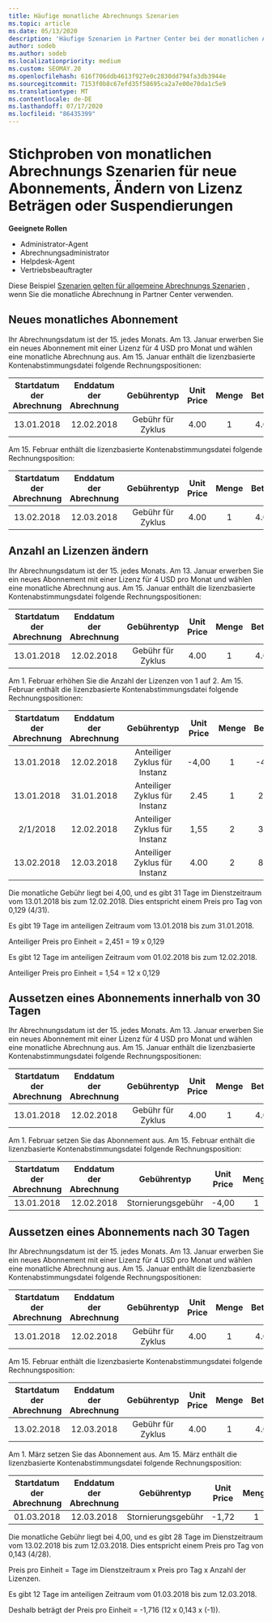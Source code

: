 ```yaml
---
title: Häufige monatliche Abrechnungs Szenarien
ms.topic: article
ms.date: 05/13/2020
description: 'Häufige Szenarien in Partner Center bei der monatlichen Abrechnung: umfasst das Hinzufügen neuer Abonnements, das Ändern der Lizenz Menge und das Anhalten von Abonnements.'
author: sodeb
ms.author: sodeb
ms.localizationpriority: medium
ms.custom: SEOMAY.20
ms.openlocfilehash: 616f706ddb4613f927e0c2830dd794fa3db3944e
ms.sourcegitcommit: 7153f0b8c67efd35f58695ca2a7e00e70da1c5e9
ms.translationtype: MT
ms.contentlocale: de-DE
ms.lasthandoff: 07/17/2020
ms.locfileid: "86435399"
---
```

# <a name="sample-monthly-billing-scenarios-for-new-subscriptions-changing-license-amounts-or-suspensions"></a>Stichproben von monatlichen Abrechnungs Szenarien für neue Abonnements, Ändern von Lizenz Beträgen oder Suspendierungen

**Geeignete Rollen**

- Administrator-Agent
- Abrechnungsadministrator
- Helpdesk-Agent
- Vertriebsbeauftragter

Diese Beispiel [Szenarien gelten für allgemeine Abrechnungs Szenarien](common-billing-scenarios.md) , wenn Sie die monatliche Abrechnung in Partner Center verwenden.

## <a name="new-monthly-subscription"></a>Neues monatliches Abonnement

Ihr Abrechnungsdatum ist der 15. jedes Monats. Am 13. Januar erwerben Sie ein neues Abonnement mit einer Lizenz für 4 USD pro Monat und wählen eine monatliche Abrechnung aus. Am 15. Januar enthält die lizenzbasierte Kontenabstimmungsdatei folgende Rechnungspositionen:

|Startdatum der Abrechnung |Enddatum der Abrechnung |Gebührentyp |Unit Price |Menge |Betrag |
|       :---:      |    :---:       | :---:      |:---:      |:---:    |:---:  |
|13.01.2018         |12.02.2018    |Gebühr für Zyklus   |4.00       |1        |4.00 |

Am 15. Februar enthält die lizenzbasierte Kontenabstimmungsdatei folgende Rechnungsposition:

|Startdatum der Abrechnung |Enddatum der Abrechnung |Gebührentyp |Unit Price |Menge |Betrag |
|       :---:      |    :---:       | :---:      |:---:      |:---:    |:---:  |
|13.02.2018         |12.03.2018    |Gebühr für Zyklus   |4.00       |1        |4.00 |

## <a name="change-license-quantity"></a>Anzahl an Lizenzen ändern

Ihr Abrechnungsdatum ist der 15. jedes Monats. Am 13. Januar erwerben Sie ein neues Abonnement mit einer Lizenz für 4 USD pro Monat und wählen eine monatliche Abrechnung aus. Am 15. Januar enthält die lizenzbasierte Kontenabstimmungsdatei folgende Rechnungspositionen:

|Startdatum der Abrechnung |Enddatum der Abrechnung |Gebührentyp |Unit Price |Menge |Betrag |
|       :---:      |    :---:       | :---:      |:---:      |:---:    |:---:  |
|13.01.2018         |12.02.2018    |Gebühr für Zyklus   |4.00       |1        |4.00    |

Am 1. Februar erhöhen Sie die Anzahl der Lizenzen von 1 auf 2. Am 15. Februar enthält die lizenzbasierte Kontenabstimmungsdatei folgende Rechnungspositionen:

|Startdatum der Abrechnung |Enddatum der Abrechnung |Gebührentyp |Unit Price |Menge |Betrag |
|       :---:      |    :---:       | :---:      |:---:      |:---:    |:---:  |
| 13.01.2018        |12.02.2018    |Anteiliger Zyklus für Instanz   |-4,00       |1        |-4,00   |
|13.01.2018         |31.01.2018    | Anteiliger Zyklus für Instanz   |2.45       |1        |2.45    |
|2/1/2018         |12.02.2018    | Anteiliger Zyklus für Instanz   |1,55       |2        |3.10    |
|13.02.2018         |12.03.2018    | Anteiliger Zyklus für Instanz   |4.00       |2        |8.00    |

Die monatliche Gebühr liegt bei 4,00, und es gibt 31 Tage im Dienstzeitraum vom 13.01.2018 bis zum 12.02.2018. Dies entspricht einem Preis pro Tag von 0,129 (4/31).

Es gibt 19 Tage im anteiligen Zeitraum vom 13.01.2018 bis zum 31.01.2018.

Anteiliger Preis pro Einheit = 2,451 = 19 x 0,129

Es gibt 12 Tage im anteiligen Zeitraum vom 01.02.2018 bis zum 12.02.2018.

Anteiliger Preis pro Einheit = 1,54 = 12 x 0,129

## <a name="suspend-before-30-days"></a>Aussetzen eines Abonnements innerhalb von 30 Tagen

Ihr Abrechnungsdatum ist der 15. jedes Monats. Am 13. Januar erwerben Sie ein neues Abonnement mit einer Lizenz für 4 USD pro Monat und wählen eine monatliche Abrechnung aus. Am 15. Januar enthält die lizenzbasierte Kontenabstimmungsdatei folgende Rechnungspositionen:

|Startdatum der Abrechnung |Enddatum der Abrechnung |Gebührentyp |Unit Price |Menge |Betrag |
|       :---:      |    :---:       | :---:      |:---:      |:---:    |:---:  |
|13.01.2018         |12.02.2018    |Gebühr für Zyklus   |4.00       |1        |4.00    |

Am 1. Februar setzen Sie das Abonnement aus. Am 15. Februar enthält die lizenzbasierte Kontenabstimmungsdatei folgende Rechnungsposition:

|Startdatum der Abrechnung |Enddatum der Abrechnung |Gebührentyp |Unit Price |Menge |Betrag |
|       :---:      |    :---:       | :---:      |:---:      |:---:    |:---:  |
13.01.2018|12.02.2018|Stornierungsgebühr|-4,00|1|-4,00

## <a name="suspend-after-30-days"></a>Aussetzen eines Abonnements nach 30 Tagen

Ihr Abrechnungsdatum ist der 15. jedes Monats. Am 13. Januar erwerben Sie ein neues Abonnement mit einer Lizenz für 4 USD pro Monat und wählen eine monatliche Abrechnung aus. Am 15. Januar enthält die lizenzbasierte Kontenabstimmungsdatei folgende Rechnungspositionen:

|Startdatum der Abrechnung |Enddatum der Abrechnung |Gebührentyp |Unit Price |Menge |Betrag |
|       :---:      |    :---:       | :---:      |:---:      |:---:    |:---:  |
13.01.2018|12.02.2018|Gebühr für Zyklus|4.00|1|4.00

Am 15. Februar enthält die lizenzbasierte Kontenabstimmungsdatei folgende Rechnungsposition:

|Startdatum der Abrechnung |Enddatum der Abrechnung |Gebührentyp |Unit Price |Menge |Betrag |
|       :---:      |    :---:       | :---:      |:---:      |:---:    |:---:  |
13.02.2018|12.03.2018|Gebühr für Zyklus|4.00|1|4.00

Am 1. März setzen Sie das Abonnement aus. Am 15. März enthält die lizenzbasierte Kontenabstimmungsdatei folgende Rechnungsposition:

|Startdatum der Abrechnung |Enddatum der Abrechnung |Gebührentyp |Unit Price |Menge |Betrag |
|       :---:      |    :---:       | :---:      |:---:      |:---:    |:---:  |
01.03.2018|12.03.2018|Stornierungsgebühr|-1,72|1|-1,72

Die monatliche Gebühr liegt bei 4,00, und es gibt 28 Tage im Dienstzeitraum vom 13.02.2018 bis zum 12.03.2018. Dies entspricht einem Preis pro Tag von 0,143 (4/28).

Preis pro Einheit = Tage im Dienstzeitraum x Preis pro Tag x Anzahl der Lizenzen.

Es gibt 12 Tage im anteiligen Zeitraum vom 01.03.2018 bis zum 12.03.2018.

Deshalb beträgt der Preis pro Einheit = -1,716 (12 x 0,143 x (-1)).
